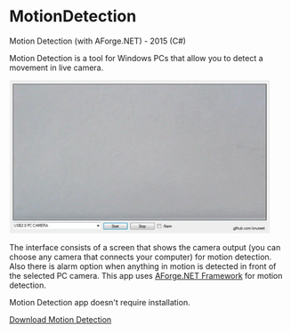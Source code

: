 # MotionDetection
<p>Motion Detection (with AForge.NET) - 2015 (C#)</p>
<p>Motion Detection is a tool for Windows PCs that allow you to detect a movement in live camera.</p>
<img src="MotionDetection.gif">
<p>The interface consists of a screen that shows the camera output (you can choose any camera that connects your computer) for motion detection. Also there is alarm option when anything in motion is detected in front of the selected PC camera. This app uses <a href="http://www.aforgenet.com/framework/">AForge.NET Framework</a> for motion detection.</p>
<p>Motion Detection app doesn't require installation.</p>
<a href="https://github.com/onursert/MotionDetection/raw/master/MotionDetection.zip">Download Motion Detection</a>
